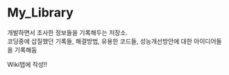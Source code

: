 # My_Library
개발하면서 조사한 정보들을 기록해두는 저장소.<br/>
코딩중에 삽질했던 기록들, 해결방법, 유용한 코드들, 성능개선방안에 대한 아이디어들을 기록해둠

Wiki탭에 작성!!
